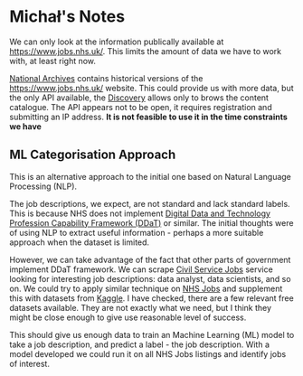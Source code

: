 # Michał's Notes

We can only look at the information publically available at https://www.jobs.nhs.uk/. 
This limits the amount of data we have to work with, at least right now. 

[National Archives](https://nationalarchivies.org.uk) contains historical versions of the https://www.jobs.nhs.uk/ website.
This could provide us with more data, but the only API available, the [Discovery](https://discovery.nationalarchives.gov.uk/) allows only to brows the content catalogue. 
The API appears not to be open, it requires registration and submitting an IP address. 
**It is not feasible to use it in the time constraints we have**


## ML Categorisation Approach
This is an alternative approach to the initial one based on Natural Language Processing (NLP).

The job descriptions, we expect, are not standard and lack standard labels. 
This is because NHS does not implement [Digital Data and Technology Profession Capability Framework (DDaT)](https://www.gov.uk/government/collections/digital-data-and-technology-profession-capability-framework) or similar. 
The initial thoughts were of using NLP to extract useful information - perhaps a more suitable approach when the dataset is limited. 

However, we can take advantage of the fact that other parts of government implement DDaT framework. 
We can scrape [Civil Service Jobs](civilservicejobs.service.gov.uk) service looking for interesting job descriptions:
data analyst, data scientists, and so on. 
We could try to apply similar technique on [NHS Jobs](https://www.jobs.nhs.uk/) and supplement this with datasets from [Kaggle](https://www.kaggle.com/datasets?search=job+description). 
I have checked, there are a few relevant free datasets available. 
They are not exactly what we need, but I think they might be close enough to give use reasonable level of success. 

This should give us enough data to train an Machine Learning (ML) model to take a job description, and predict a label - the job description. 
With a model developed we could run it on all NHS Jobs listings and identify jobs of interest. 